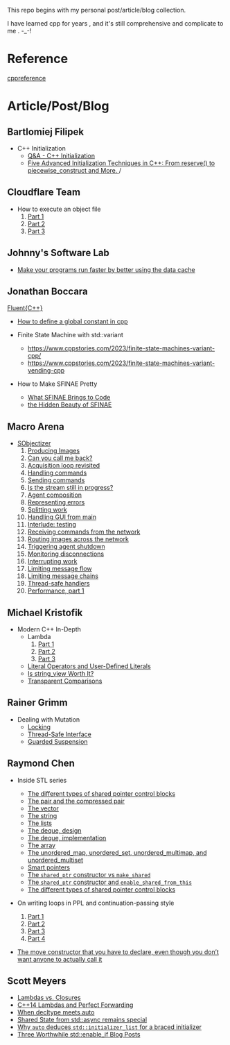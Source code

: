 This repo begins with my personal post/article/blog collection.

I have learned cpp for years , and it's still comprehensive and complicate to me . -_-!

# Reference

[cppreference](https://en.cppreference.com)

# Article/Post/Blog

## Bartlomiej Filipek

- C++ Initialization
  - [Q&A - C++ Initialization ](https://www.cppstories.com/2023/qaquiz/)
  - [Five Advanced Initialization Techniques in C++: From reserve() to piecewise_construct and More. ](https://www.cppstories.com/2023/five-adv-init-techniques-cpp/)/

## Cloudflare Team

- How to execute an object file
  1. [Part 1](https://blog.cloudflare.com/how-to-execute-an-object-file-part-1/)
  2. [Part 2](https://blog.cloudflare.com/how-to-execute-an-object-file-part-2/)
  3. [Part 3](https://blog.cloudflare.com/how-to-execute-an-object-file-part-3/)

## Johnny's Software Lab

- [Make your programs run faster by better using the data cache](https://johnnysswlab.com/make-your-programs-run-faster-by-better-using-the-data-cache/)

## Jonathan Boccara

[Fluent{C++}](https://www.fluentcpp.com/posts/)

- [How to define a global constant in cpp](https://www.fluentcpp.com/2019/07/23/how-to-define-a-global-constant-in-cpp/)


- Finite State Machine with std::variant
  - https://www.cppstories.com/2023/finite-state-machines-variant-cpp/
  - https://www.cppstories.com/2023/finite-state-machines-variant-vending-cpp

- How to Make SFINAE Pretty
  - [What SFINAE Brings to Code](https://www.fluentcpp.com/2018/05/15/make-sfinae-pretty-1-what-value-sfinae-brings-to-code/)
  - [the Hidden Beauty of SFINAE](https://www.fluentcpp.com/2018/05/18/make-sfinae-pretty-2-hidden-beauty-sfinae/)

## Macro Arena

- [SObjectizer](https://marcoarena.wordpress.com/2023/10/05/sobjectizer-tales-prelude/)
  1. [Producing Images](https://marcoarena.wordpress.com/2023/10/12/sobjectizer-tales-1/)
  2. [Can you call me back?](https://isocpp.org//blog/2023/10/sobjectizer-tales-2.-can-you-call-me-back)
  3. [Acquisition loop revisited](https://marcoarena.wordpress.com/2023/10/26/sobjectizer-tales-3/)
  4. [Handling commands](https://marcoarena.wordpress.com/2023/11/02/sobjectizer-tales-4/)
  5. [Sending commands](https://marcoarena.wordpress.com/2023/10/26/sobjectizer-tales-3/)
  6. [Is the stream still in progress?](https://marcoarena.wordpress.com/2023/11/16/sobjectizer-tales-6/)
  7. [Agent composition](https://marcoarena.wordpress.com/2023/11/23/sobjectizer-tales-7/)
  8. [Representing errors](https://marcoarena.wordpress.com/2023/11/30/sobjectizer-tales-8/)
  9. [Splitting work](https://marcoarena.wordpress.com/2023/12/07/sobjectizer-tales-9/)
  10. [Handling GUI from main](https://marcoarena.wordpress.com/2023/12/14/sobjectizer-tales-10/)
  11. [Interlude: testing](https://marcoarena.wordpress.com/2023/12/21/sobjectizer-tales-11/)
  12. [Receiving commands from the network](https://marcoarena.wordpress.com/2023/12/28/sobjectizer-tales-12/)
  13. [Routing images across the network](https://marcoarena.wordpress.com/2024/01/04/sobjectizer-tales-13/)
  14. [Triggering agent shutdown](https://marcoarena.wordpress.com/2024/01/11/sobjectizer-tales-14/)
  15. [Monitoring disconnections](https://marcoarena.wordpress.com/2024/01/18/sobjectizer-tales-15/)
  16. [Interrupting work](https://marcoarena.wordpress.com/2024/01/25/sobjectizer-tales-16/)
  17. [Limiting message flow](https://marcoarena.wordpress.com/2024/02/01/sobjectizer-tales-17/)
  18. [Limiting message chains](https://marcoarena.wordpress.com/2024/02/08/sobjectizer-tales-18/)
  19. [Thread-safe handlers](https://marcoarena.wordpress.com/2024/02/15/sobjectizer-tales-19/)
  20. [Performance, part 1](https://marcoarena.wordpress.com/2024/02/22/sobjectizer-tales-20/)

## Michael Kristofik

- Modern C++ In-Depth
  - Lambda
    1. [Part 1](https://medium.com/@mkristofik/modern-c-in-depth-lambdas-part-1-ad6bcebc6022)
    2. [Part 2](https://medium.com/factset/modern-c-in-depth-lambdas-part-2-a2d54c7b51)
    3. [Part 3](https://medium.com/factset/modern-c-in-depth-lambdas-part-3-561823a990e6)
  - [Literal Operators and User-Defined Literals](https://medium.com/factset/modern-c-in-depth-literal-operators-and-user-defined-literals-c24fab27f77a)
  - [Is string_view Worth It?](https://medium.com/factset/modern-c-in-depth-is-string-view-worth-it-7ae7570b7830)
  - [Transparent Comparisons](https://medium.com/factset/modern-c-in-depth-transparent-comparisons-afef5900535b)

## Rainer Grimm

- Dealing with Mutation
  - [Locking](https://www.modernescpp.com/index.php/dealing-with-mutation-locking/)
  - [Thread-Safe Interface](https://www.modernescpp.com/index.php/dealing-with-mutation-thread-safe-interface/)
  - [Guarded Suspension](https://www.modernescpp.com/index.php/dealing-with-mutation-guarded-suspension/)

## Raymond Chen

- Inside STL series
  - [The different types of shared pointer control blocks](https://devblogs.microsoft.com/oldnewthing/20230821-00/?p=108626)
  - [The pair and the compressed pair](https://devblogs.microsoft.com/oldnewthing/20230801-00/?p=108509)
  - [The vector](https://devblogs.microsoft.com/oldnewthing/20230802-00/?p=108524)
  - [The string](https://devblogs.microsoft.com/oldnewthing/20230803-00/?p=108532)
  - [The lists](https://devblogs.microsoft.com/oldnewthing/20230804-00/?p=108547)
  - [The deque, design](https://devblogs.microsoft.com/oldnewthing/20230809-00/?p=108577)
  - [The deque, implementation](https://devblogs.microsoft.com/oldnewthing/20230810-00/?p=108587)
  - [The array](https://devblogs.microsoft.com/oldnewthing/20230811-00/?p=108591)
  - [The unordered_map, unordered_set, unordered_multimap, and unordered_multiset](https://devblogs.microsoft.com/oldnewthing/20230808-00/?p=108572)
  - [Smart pointers](https://devblogs.microsoft.com/oldnewthing/20230814-00/?p=108597)
  - [The `shared_ptr` constructor vs `make_shared`](https://devblogs.microsoft.com/oldnewthing/20230815-00/?p=108602)
  - [The `shared_ptr` constructor and `enable_shared_from_this`](https://devblogs.microsoft.com/oldnewthing/20230816-00/?p=108608)
  - [The different types of shared pointer control blocks](https://devblogs.microsoft.com/oldnewthing/20230821-00/?p=108626)

- On writing loops in PPL and continuation-passing style
  1. [Part 1](https://devblogs.microsoft.com/oldnewthing/20230822-00/?p=108634)
  2. [Part 2](https://devblogs.microsoft.com/oldnewthing/20230823-00/?p=108640)
  3. [Part 3](https://devblogs.microsoft.com/oldnewthing/20230824-00/?p=108647)
  4. [Part 4](https://devblogs.microsoft.com/oldnewthing/20230825-00/?p=108652)

- [The move constructor that you have to declare, even though you don’t want anyone to actually call it](https://devblogs.microsoft.com/oldnewthing/20230612-00/?p=108329)

## Scott Meyers

- [Lambdas vs. Closures](https://scottmeyers.blogspot.com/2013/05/lambdas-vs-closures.html)
- [C++14 Lambdas and Perfect Forwarding](https://scottmeyers.blogspot.com/2013/05/c14-lambdas-and-perfect-forwarding.html)
- [When decltype meets auto](https://scottmeyers.blogspot.com/2013/07/when-decltype-meets-auto.html)
- [Shared State from std::async remains special](https://scottmeyers.blogspot.com/2013/05/shared-states-from-stdasync-remain.html)
- [Why `auto` deduces `std::initializer_list` for a braced initializer](https://scottmeyers.blogspot.com/2015/02/why-auto-deduces-stdinitializerlist-for.html)
- [Three Worthwhile std::enable_if Blog Posts](https://scottmeyers.blogspot.com/2014/04/three-worthwhile-stdenableif-blog-posts.html)